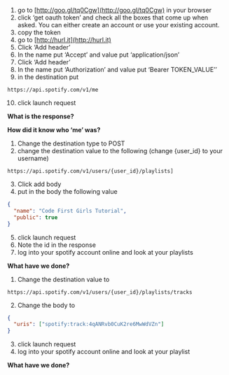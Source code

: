 1. go to [http://goo.gl/tq0Cgw](http://goo.gl/tq0Cgw) in your browser 
2. click ‘get oauth token’ and check all the boxes that come up when asked. You can either create an account or use your existing account.  
3. copy the token 
4. go to [http://hurl.it](http://hurl.it) 
5. Click ‘Add header’ 
6. In the name put ‘Accept’ and value put ‘application/json’ 
7. Click ‘Add header’ 
8. In the name put ‘Authorization’ and value put ‘Bearer TOKEN_VALUE’’ 
9. in the destination put 
```
https://api.spotify.com/v1/me
```
10. click launch request 

__What is the response?__

__How did it know who ‘me’ was?__

1. Change the destination type to POST 
2. change the destination value to the following (change {user_id} to your username)
```
https://api.spotify.com/v1/users/{user_id}/playlists]
```
3. Click add body 
4. put in the body the following value  
```json
{
  "name": "Code First Girls Tutorial",
  "public": true
}
```
5. click launch request 
6. Note the id in the response 
7. log into your spotify account online and look at your playlists 

__What have we done?__

1. Change the destination value to
```
https://api.spotify.com/v1/users/{user_id}/playlists/tracks
```
2. Change the body to
```json 
{ 
  "uris": ["spotify:track:4qANRvb0CuK2re6MwWdVZn"]
}
```
3. click launch request 
4. log into your spotify account online and look at your playlist 

__What have we done?__
